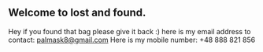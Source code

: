 ## Welcome to lost and found.
Hey if you found that bag please give it back :) here is my email address to contact: palmask8@gmail.com
 Here is my mobile number: +48 888 821 856

